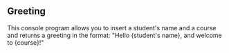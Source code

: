 ## Greeting

This console program allows you to insert a student's name and a course and returns a greeting in the format: "Hello {student's name}, and welcome to {course}!"